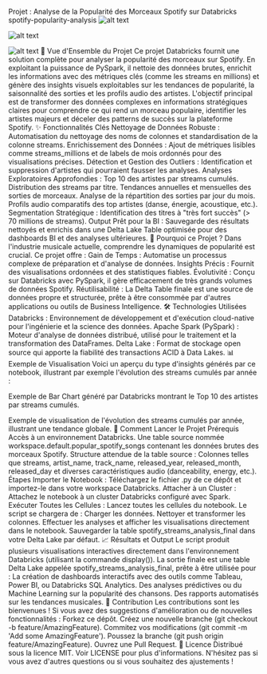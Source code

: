 Projet : Analyse de la Popularité des Morceaux Spotify sur Databricks
spotify-popularity-analysis
![alt text](https://img.shields.io/badge/License-MIT-yellow.svg)

![alt text](https://img.shields.io/badge/Made%20with-Databricks-orange.svg)

![alt text](https://img.shields.io/badge/Language-PySpark-blueviolet.svg)
🚀 Vue d'Ensemble du Projet
Ce projet Databricks fournit une solution complète pour analyser la popularité des morceaux sur Spotify. En exploitant la puissance de PySpark, il nettoie des données brutes, enrichit les informations avec des métriques clés (comme les streams en millions) et génère des insights visuels exploitables sur les tendances de popularité, la saisonnalité des sorties et les profils audio des artistes.
L'objectif principal est de transformer des données complexes en informations stratégiques claires pour comprendre ce qui rend un morceau populaire, identifier les artistes majeurs et déceler des patterns de succès sur la plateforme Spotify.
✨ Fonctionnalités Clés
Nettoyage de Données Robuste : Automatisation du nettoyage des noms de colonnes et standardisation de la colonne streams.
Enrichissement des Données : Ajout de métriques lisibles comme streams_millions et de labels de mois ordonnés pour des visualisations précises.
Détection et Gestion des Outliers : Identification et suppression d'artistes qui pourraient fausser les analyses.
Analyses Exploratoires Approfondies :
Top 10 des artistes par streams cumulés.
Distribution des streams par titre.
Tendances annuelles et mensuelles des sorties de morceaux.
Analyse de la répartition des sorties par jour du mois.
Profils audio comparatifs des top artistes (danse, énergie, acoustique, etc.).
Segmentation Stratégique : Identification des titres à "très fort succès" (> 70 millions de streams).
Output Prêt pour la BI : Sauvegarde des résultats nettoyés et enrichis dans une Delta Lake Table optimisée pour des dashboards BI et des analyses ultérieures.
🎯 Pourquoi ce Projet ?
Dans l'industrie musicale actuelle, comprendre les dynamiques de popularité est crucial. Ce projet offre :
Gain de Temps : Automatise un processus complexe de préparation et d'analyse de données.
Insights Précis : Fournit des visualisations ordonnées et des statistiques fiables.
Évolutivité : Conçu sur Databricks avec PySpark, il gère efficacement de très grands volumes de données Spotify.
Réutilisabilité : La Delta Table finale est une source de données propre et structurée, prête à être consommée par d'autres applications ou outils de Business Intelligence.
🛠️ Technologies Utilisées
Databricks : Environnement de développement et d'exécution cloud-native pour l'ingénierie et la science des données.
Apache Spark (PySpark) : Moteur d'analyse de données distribué, utilisé pour le traitement et la transformation des DataFrames.
Delta Lake : Format de stockage open source qui apporte la fiabilité des transactions ACID à Data Lakes.
📊 Exemple de Visualisation
Voici un aperçu du type d'insights générés par ce notebook, illustrant par exemple l'évolution des streams cumulés par année :

Exemple de Bar Chart généré par Databricks montrant le Top 10 des artistes par streams cumulés.

Exemple de visualisation de l'évolution des streams cumulés par année, illustrant une tendance globale.
🚀 Comment Lancer le Projet
Prérequis
Accès à un environnement Databricks.
Une table source nommée workspace.default.popular_spotify_songs contenant les données brutes des morceaux Spotify.
Structure attendue de la table source : Colonnes telles que streams, artist_name, track_name, released_year, released_month, released_day et diverses caractéristiques audio (danceability, energy, etc.).
Étapes
Importer le Notebook : Téléchargez le fichier .py de ce dépôt et importez-le dans votre workspace Databricks.
Attacher à un Cluster : Attachez le notebook à un cluster Databricks configuré avec Spark.
Exécuter Toutes les Cellules : Lancez toutes les cellules du notebook. Le script se chargera de :
Charger les données.
Nettoyer et transformer les colonnes.
Effectuer les analyses et afficher les visualisations directement dans le notebook.
Sauvegarder la table spotify_streams_analysis_final dans votre Delta Lake par défaut.
📈 Résultats et Output
Le script produit plusieurs visualisations interactives directement dans l'environnement Databricks (utilisant la commande display()).
La sortie finale est une table Delta Lake appelée spotify_streams_analysis_final, prête à être utilisée pour :
La création de dashboards interactifs avec des outils comme Tableau, Power BI, ou Databricks SQL Analytics.
Des analyses prédictives ou du Machine Learning sur la popularité des chansons.
Des rapports automatisés sur les tendances musicales.
🤝 Contribution
Les contributions sont les bienvenues ! Si vous avez des suggestions d'amélioration ou de nouvelles fonctionnalités :
Forkez ce dépôt.
Créez une nouvelle branche (git checkout -b feature/AmazingFeature).
Commitez vos modifications (git commit -m 'Add some AmazingFeature').
Poussez la branche (git push origin feature/AmazingFeature).
Ouvrez une Pull Request.
📄 Licence
Distribué sous la licence MIT. Voir LICENSE pour plus d'informations.
N'hésitez pas si vous avez d'autres questions ou si vous souhaitez des ajustements !
